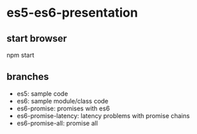 # es5-es6-presentation

## start browser
npm start

## branches
 - es5: sample code
 - es6: sample module/class code
 - es6-promise: promises with es6
 - es6-promise-latency: latency problems with promise chains
 - es6-promise-all: promise all